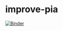 # improve-pia

[![Binder](https://mybinder.org/badge_logo.svg)](https://mybinder.org/v2/gh/jamesturbett/improve-pia/main?urlpath=%2Fdoc%2Ftree%2Fnotebooks%2Fpamm.ipynb)
